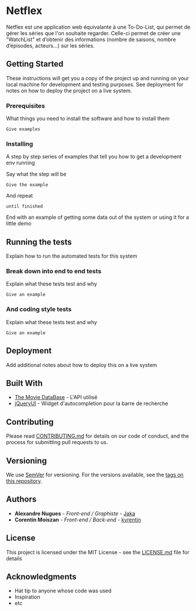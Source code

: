 # Netflex

Netflex est une application web équivalante à une To-Do-List, qui permet de gérer les séries que l'on souhaite regarder. Celle-ci permet de créer une "WatchList" et d’obtenir des informations (nombre de saisons, nombre d’épisodes, acteurs...) sur les séries.

## Getting Started

These instructions will get you a copy of the project up and running on your local machine for development and testing purposes. See deployment for notes on how to deploy the project on a live system.

### Prerequisites

What things you need to install the software and how to install them

```
Give examples
```

### Installing

A step by step series of examples that tell you how to get a development env running

Say what the step will be

```
Give the example
```

And repeat

```
until finished
```

End with an example of getting some data out of the system or using it for a little demo

## Running the tests

Explain how to run the automated tests for this system

### Break down into end to end tests

Explain what these tests test and why

```
Give an example
```

### And coding style tests

Explain what these tests test and why

```
Give an example
```

## Deployment

Add additional notes about how to deploy this on a live system

## Built With

* [The Movie DataBase](viedb.org) - L'API utilisé
* [jQueryUI](http://jqueryui.com) - Widget d'autocompletion pour la barre de recherche


## Contributing

Please read [CONTRIBUTING.md](https://gist.github.com/PurpleBooth/b24679402957c63ec426) for details on our code of conduct, and the process for submitting pull requests to us.

## Versioning

We use [SemVer](http://semver.org/) for versioning. For the versions available, see the [tags on this repository](https://github.com/your/project/tags).

## Authors

* **Alexandre Nugues** - *Front-end / Graphiste* - [Jaka](https://github.com/jaka)
* **Corentin Moiszan** - *Front-end / Back-end* - [kvrentin](https://github.com/kvrentin)

## License

This project is licensed under the MIT License - see the [LICENSE.md](LICENSE.md) file for details

## Acknowledgments

* Hat tip to anyone whose code was used
* Inspiration
* etc
